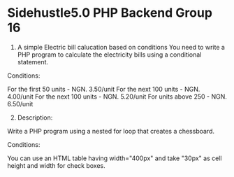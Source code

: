 # Sidehustle5.0 PHP Backend Group 16
1. A simple Electric bill calucation based on conditions 
You need to write a PHP program to calculate the electricity bills using a conditional statement.

Conditions:

For the first 50 units - NGN. 3.50/unit
For the next 100 units - NGN. 4.00/unit
For the next 100 units - NGN. 5.20/unit
For units above 250 - NGN. 6.50/unit

2. Description:

Write a PHP program using a nested for loop that creates a chessboard.

Conditions:

You can use an HTML table having width="400px" and take "30px" as cell height and width for check boxes.

